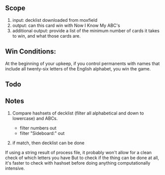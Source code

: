 ## Scope
1. input: decklist downloaded from moxfield
2. output: can this card win with Now I Know My ABC's
3. additional output: provide a list of the minimum number of cards it takes to win, and what those cards are.


## Win Conditions:
At the beginning of your upkeep, if you control permanents with names that include all twenty-six letters of the English alphabet, you win the game.

## Todo



## Notes

1. Compare hashsets of decklist (filter all alphabetical and down to lowercase) and ABCs.
    - filter numbers out
    - filter "Sideboard:" out


2. if match, then decklist can be done


If using a string result of process file, it probably won't allow for a clean check of which letters you have
But to check if the thing can be done at all, it's faster to check with hashset before doing anything computationally intensive.
